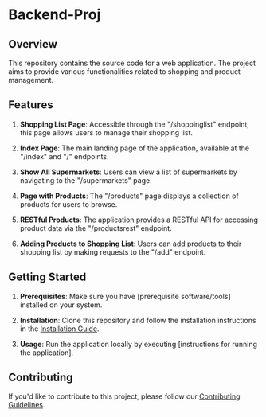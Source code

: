 # Backend-Proj

## Overview

This repository contains the source code for a web application. The project aims to provide various functionalities related to shopping and product management.

## Features

1. **Shopping List Page**: Accessible through the "/shoppinglist" endpoint, this page allows users to manage their shopping list.

2. **Index Page**: The main landing page of the application, available at the "/index" and "/" endpoints.

3. **Show All Supermarkets**: Users can view a list of supermarkets by navigating to the "/supermarkets" page.

4. **Page with Products**: The "/products" page displays a collection of products for users to browse.

5. **RESTful Products**: The application provides a RESTful API for accessing product data via the "/productsrest" endpoint.

6. **Adding Products to Shopping List**: Users can add products to their shopping list by making requests to the "/add" endpoint.

## Getting Started

1. **Prerequisites**: Make sure you have [prerequisite software/tools] installed on your system.

2. **Installation**: Clone this repository and follow the installation instructions in the [Installation Guide](link-to-installation-guide.md).

3. **Usage**: Run the application locally by executing [instructions for running the application].

## Contributing

If you'd like to contribute to this project, please follow our [Contributing Guidelines](link-to-contributing-guidelines.md).
